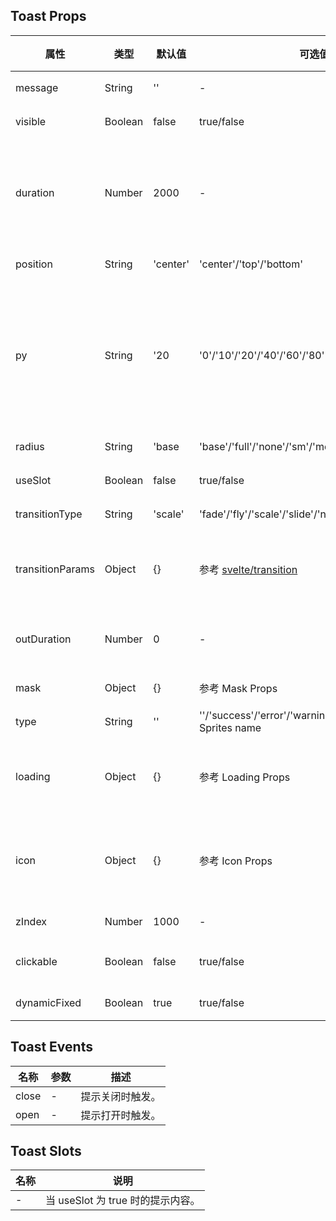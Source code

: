 ## Toast Props

| 属性             | 类型    | 默认值   | 可选值                                                                       | 必传 | 说明                                                                  |     |
| ---------------- | ------- | -------- | ---------------------------------------------------------------------------- | ---- | --------------------------------------------------------------------- | :-- |
| message          | String  | ''       | -                                                                            | N    | 提示内容。                                                            |     |
| visible          | Boolean | false    | true/false                                                                   | N    | 是否显示。                                                            |     |
| duration         | Number  | 2000     | -                                                                            | N    | 显示时长，为 0 时提示不会自动关闭，单位：ms。                         |     |
| position         | String  | 'center' | 'center'/'top'/'bottom'                                                      | N    | 显示位置。                                                            |     |
| py               | String  | '20      | '0'/'10'/'20'/'40'/'60'/'80'                                                 | N    | 顶部和底部显示时距离顶部或底部的距离，position 为 'center' 时不生效。 |     |
| radius           | String  | 'base    | 'base'/'full'/'none'/'sm'/'md'/'lg'/'xl'/'2xl'                               | N    | 圆角风格。                                                            |     |
| useSlot          | Boolean | false    | true/false                                                                   | N    | 是否使用 slot。                                                       |     |
| transitionType   | String  | 'scale'  | 'fade'/'fly'/'scale'/'slide'/'none'                                          | N    | 动画类型。                                                            |     |
| transitionParams | Object  | {}       | 参考 [svelte/transition](https://svelte.dev/docs#run-time-svelte-transition) | N    | 动画参数，其中 duration 默认 300。                                    |     |
| outDuration      | Number  | 0        | -                                                                            | N    | 退出动画时间，单位：ms。                                              |     |
| mask             | Object  | {}       | 参考 Mask Props                                                              | N    | 遮罩层参数。                                                          |     |
| type             | String  | ''       | ''/'success'/'error'/'warning'/'info'/'loading'/SVG Sprites name                   | N    | 提示类型。                                                            |     |
| loading          | Object  | {}       | 参考 Loading Props                                                           | N    | 加载组件参数，仅 type 为 'loading' 时生效。                           |     |
| icon             | Object  | {}       | 参考 Icon Props                                                              | N    | 图标组件参数，type 非 '' 且非 'loading' 时生效。                      |     |
| zIndex           | Number  | 1000     | -                                                                            | N    | z-index。                                                             |
| clickable        | Boolean | false    | true/false                                                                   | N    | 是否允许点击穿透。                                                    |
| dynamicFixed     | Boolean | true     | true/false                                                                   | N    | 是否动态固定。                                                        |

## Toast Events

| 名称  | 参数 | 描述             |
| ----- | ---- | ---------------- |
| close | -    | 提示关闭时触发。 |
| open  | -    | 提示打开时触发。 |

## Toast Slots

| 名称 | 说明                              |
| ---- | --------------------------------- |
| -    | 当 useSlot 为 true 时的提示内容。 |

